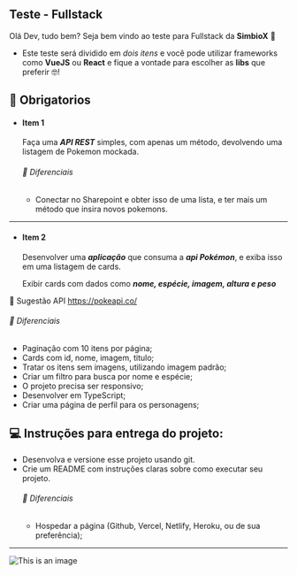 ## Teste - Fullstack

Olá Dev, tudo bem?
Seja bem vindo ao teste para Fullstack da **SimbioX** 💙

- Este teste será dividido em _dois itens_ e você pode utilizar frameworks como **VueJS** ou **React** e fique a vontade para escolher as **libs** que preferir 🤓!

## 🎯 Obrigatorios

- #### **Item 1**

  Faça uma **_API REST_** simples, com apenas um método, devolvendo uma listagem de Pokemon mockada.

  ###### 🥰 Diferenciais

  - Conectar no Sharepoint e obter isso de uma lista, e ter mais um método que insira novos pokemons.

---

- #### **Item 2**

  Desenvolver uma **_aplicação_** que consuma a **_api Pokémon_**, e exiba isso em uma listagem de cards.

  Exibir cards com dados como **_nome, espécie, imagem, altura e peso_**

📝 Sugestão API https://pokeapi.co/

###### 🥰 Diferenciais

- Paginação com 10 itens por página;
- Cards com id, nome, imagem, titulo;
- Tratar os itens sem imagens, utilizando imagem padrão;
- Criar um filtro para busca por nome e espécie;
- O projeto precisa ser responsivo;
- Desenvolver em TypeScript;
- Criar uma página de perfil para os personagens;

## 💻 Instruções para entrega do projeto:

- Desenvolva e versione esse projeto usando git.
- Crie um README com instruções claras sobre como executar seu projeto.
  ###### 🥰 Diferenciais
  - Hospedar a página (Github, Vercel, Netlify, Heroku, ou de sua preferência);

---

![This is an image](https://media-exp1.licdn.com/dms/image/C4D0BAQEovOvpWJHBZA/company-logo_200_200/0/1609947840923?e=1665619200&v=beta&t=Aa9tmalDZeXeZZ5TNQEnFeqfLqajD0W_Sf8dM0TQIB4)
